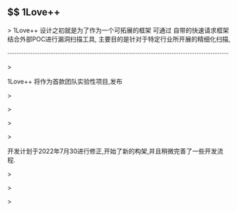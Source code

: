## $$ 1Love++
<p> </p>
> 1Love++ 设计之初就是为了作为一个可拓展的框架 可通过 自带的快速请求框架结合外部POC进行漏洞扫描工具, 主要目的是针对于特定行业所开展的精细化扫描,
<p> ····························································································································</p>
> <p> 1Love++ 将作为首款团队实验性项目,发布</p>
> <p> </p>
> <p> </p>
> <p> </p>
> <p> 开发计划于2022年7月30进行修正,开始了新的构架,并且稍微完善了一些开发流程.</p
> <p> </p>
> <p> </p>
> <p> </p>
> <p> </p>




